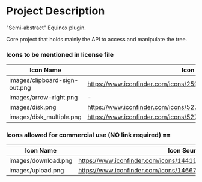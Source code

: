 # Project Description

"Semi-abstract" Equinox plugin. 

Core project that holds mainly the API to access and manipulate the tree.

### Icons to be mentioned in license file 

| Icon Name | Icon Source URL | Copyright URL |
| ------------- | ------------- | ------------- |
| images/clipboard-sign-out.png  | https://www.iconfinder.com/icons/25957/clipboard_copy_cut_icon#size=16  | http://p.yusukekamiyamane.com/ |
| images/arrow-right.png | - | http://www.doublejdesign.co.uk |
| images/disk.png | https://www.iconfinder.com/icons/5276/disk_download_floppy_save_icon#size=16 | http://www.famfamfam.com/lab/icons/silk/ |
| images/disk_multiple.png | https://www.iconfinder.com/icons/5277/disk_multiple_save_icon#size=16 | http://www.famfamfam.com/lab/icons/silk/ |

### Icons allowed for commercial use (NO link required) ==

| Icon Name | Icon Source URL |
| ------------- | ------------- |
| images/download.png | https://www.iconfinder.com/icons/14411/arrow_down_download_icon#size=16 |
| images/upload.png | https://www.iconfinder.com/icons/14667/upload_icon#size=16 |
